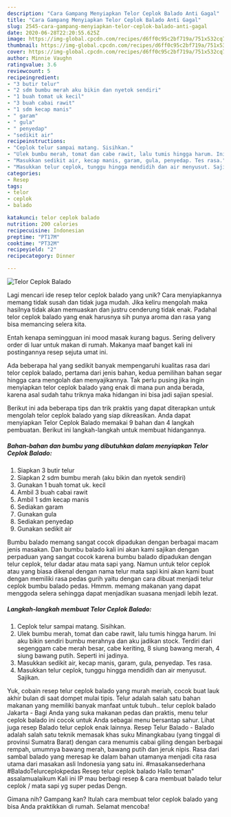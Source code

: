 ```yaml
---
description: "Cara Gampang Menyiapkan Telor Ceplok Balado Anti Gagal"
title: "Cara Gampang Menyiapkan Telor Ceplok Balado Anti Gagal"
slug: 2545-cara-gampang-menyiapkan-telor-ceplok-balado-anti-gagal
date: 2020-06-28T22:20:55.625Z
image: https://img-global.cpcdn.com/recipes/d6ff0c95c2bf719a/751x532cq70/telor-ceplok-balado-foto-resep-utama.jpg
thumbnail: https://img-global.cpcdn.com/recipes/d6ff0c95c2bf719a/751x532cq70/telor-ceplok-balado-foto-resep-utama.jpg
cover: https://img-global.cpcdn.com/recipes/d6ff0c95c2bf719a/751x532cq70/telor-ceplok-balado-foto-resep-utama.jpg
author: Minnie Vaughn
ratingvalue: 3.6
reviewcount: 5
recipeingredient:
- "3 butir telur"
- "2 sdm bumbu merah aku bikin dan nyetok sendiri"
- "1 buah tomat uk kecil"
- "3 buah cabai rawit"
- "1 sdm kecap manis"
- " garam"
- " gula"
- " penyedap"
- "sedikit air"
recipeinstructions:
- "Ceplok telur sampai matang. Sisihkan."
- "Ulek bumbu merah, tomat dan cabe rawit, lalu tumis hingga harum. Ini aku bikin sendiri bumbu merahnya dan aku jadikan stock. Terdiri dari segenggam cabe merah besar, cabe keriting, 8 siung bawang merah, 4 siung bawang putih. Seperti ini jadinya."
- "Masukkan sedikit air, kecap manis, garam, gula, penyedap. Tes rasa."
- "Masukkan telur ceplok, tunggu hingga mendidih dan air menyusut. Sajikan."
categories:
- Resep
tags:
- telor
- ceplok
- balado

katakunci: telor ceplok balado 
nutrition: 200 calories
recipecuisine: Indonesian
preptime: "PT17M"
cooktime: "PT32M"
recipeyield: "2"
recipecategory: Dinner

---
```



![Telor Ceplok Balado](https://img-global.cpcdn.com/recipes/d6ff0c95c2bf719a/751x532cq70/telor-ceplok-balado-foto-resep-utama.jpg)

Lagi mencari ide resep telor ceplok balado yang unik? Cara menyiapkannya memang tidak susah dan tidak juga mudah. Jika keliru mengolah maka hasilnya tidak akan memuaskan dan justru cenderung tidak enak. Padahal telor ceplok balado yang enak harusnya sih punya aroma dan rasa yang bisa memancing selera kita.

Entah kenapa semingguan ini mood masak kurang bagus. Sering delivery order di luar untuk makan di rumah. Makanya maaf banget kali ini postingannya resep sejuta umat ini.

Ada beberapa hal yang sedikit banyak mempengaruhi kualitas rasa dari telor ceplok balado, pertama dari jenis bahan, kedua pemilihan bahan segar hingga cara mengolah dan menyajikannya. Tak perlu pusing jika ingin menyiapkan telor ceplok balado yang enak di mana pun anda berada, karena asal sudah tahu triknya maka hidangan ini bisa jadi sajian spesial.


Berikut ini ada beberapa tips dan trik praktis yang dapat diterapkan untuk mengolah telor ceplok balado yang siap dikreasikan. Anda dapat menyiapkan Telor Ceplok Balado memakai 9 bahan dan 4 langkah pembuatan. Berikut ini langkah-langkah untuk membuat hidangannya.

<!--inarticleads1-->

##### Bahan-bahan dan bumbu yang dibutuhkan dalam menyiapkan Telor Ceplok Balado:

1. Siapkan 3 butir telur
1. Siapkan 2 sdm bumbu merah (aku bikin dan nyetok sendiri)
1. Gunakan 1 buah tomat uk. kecil
1. Ambil 3 buah cabai rawit
1. Ambil 1 sdm kecap manis
1. Sediakan  garam
1. Gunakan  gula
1. Sediakan  penyedap
1. Gunakan sedikit air


Bumbu balado memang sangat cocok dipadukan dengan berbagai macam jenis masakan. Dan bumbu balado kali ini akan kami sajikan dengan perpaduan yang sangat cocok karena bumbu balado dipadukan dengan telur ceplok, telur dadar atau mata sapi yang. Namun untuk telor ceplok atau yang biasa dikenal dengan nama telur mata sapi kini akan kami buat dengan memiliki rasa pedas gurih yaitu dengan cara dibuat menjadi telur ceplok bumbu balado pedas. Hmmm. memang makanan yang dapat menggoda selera sehingga dapat menjadikan suasana menjadi lebih lezat. 

<!--inarticleads2-->

##### Langkah-langkah membuat Telor Ceplok Balado:

1. Ceplok telur sampai matang. Sisihkan.
1. Ulek bumbu merah, tomat dan cabe rawit, lalu tumis hingga harum. Ini aku bikin sendiri bumbu merahnya dan aku jadikan stock. Terdiri dari segenggam cabe merah besar, cabe keriting, 8 siung bawang merah, 4 siung bawang putih. Seperti ini jadinya.
1. Masukkan sedikit air, kecap manis, garam, gula, penyedap. Tes rasa.
1. Masukkan telur ceplok, tunggu hingga mendidih dan air menyusut. Sajikan.


Yuk, cobain resep telur ceplok balado yang murah meriah, cocok buat lauk akhir bulan di saat dompet mulai tipis. Telur adalah salah satu bahan makanan yang memiliki banyak manfaat untuk tubuh.. telur ceplok balado Jakarta - Bagi Anda yang suka makanan pedas dan praktis, menu telur ceplok balado ini cocok untuk Anda sebagai menu bersantap sahur. Lihat juga resep Balado telur ceplok enak lainnya. Resep Telur Balado - Balado adalah salah satu teknik memasak khas suku Minangkabau (yang tinggal di provinsi Sumatra Barat) dengan cara menumis cabai giling dengan berbagai rempah, umumnya bawang merah, bawang putih dan jeruk nipis. Rasa dari sambal balado yang meresap ke dalam bahan utamanya menjadi cita rasa utama dari masakan asli Indonesia yang satu ini. #masakansederhana #BaladoTelurceplokpedas Resep telur ceplok balado Hallo teman&#34; assalamualaikum Kali ini IP mau berbagi resep &amp; cara membuat balado telur ceplok / mata sapi yg super pedas Dengn. 

Gimana nih? Gampang kan? Itulah cara membuat telor ceplok balado yang bisa Anda praktikkan di rumah. Selamat mencoba!
